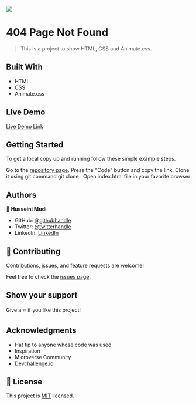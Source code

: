![](https://img.shields.io/badge/Microverse-blueviolet)

# 404 Page Not Found

> This is a project to show HTML, CSS and Animate.css.


## Built With

- HTML
- CSS
- Animate.css

## Live Demo

[Live Demo Link](https://profsain.github.io/404-Page-Not-Found/)

## Getting Started
To get a local copy up and running follow these simple example steps.

Go to the [repository page](https://github.com/Profsain/404-Page-Not-Found.git).
Press the "Code" button and copy the link.
Clone it using git command git clone <url>.
Open index.html file in your favorite browser

## Authors
👤 **Husseini Mudi**

- GitHub: [@githubhandle](https://github.com/Profsain)
- Twitter: [@twitterhandle](https://twitter.com/profsain)
- LinkedIn: [LinkedIn](https://linkedin.com/in/profsain)

## 🤝 Contributing

Contributions, issues, and feature requests are welcome!

Feel free to check the [issues page](https://github.com/Profsain/404-Page-Not-Found/issues).

## Show your support

Give a ⭐️ if you like this project!

## Acknowledgments

- Hat tip to anyone whose code was used
- Inspiration
- Microverse Community
- [Devchallenge.io](https://devchallenges.io/)

## 📝 License

This project is [MIT](./MIT.md) licensed.

